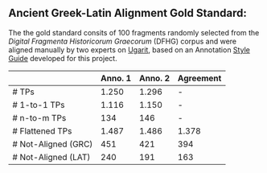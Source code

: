 ## Ancient Greek-Latin Alignment Gold Standard:

The the gold standard consits of 100 fragments randomly selected from the *Digital Fragmenta Historicorum Graecorum* (DFHG) corpus and were aligned manually by two experts on [Ugarit](https://ugarit.ialigner.com/ "Ugarit"), based on an Annotation [Style Guide](guidelines_grc-lat.pdf) developed for this project.

|                   | Anno. 1                  | Anno. 2 | Agreement |
|-------------------|--------------------------|---------|-----------|
| # TPs            | 1.250                    | 1.296   | -         |
| # 1-to-1 TPs     | 1.116                    | 1.150   | -         |
| # n-to-m TPs     | 134                      | 146     | -         |
| # Flattened  TPs | 1.487                    | 1.486   | 1.378     |
| # Not-Aligned (GRC)       | 451                      | 421     | 394       |
| # Not-Aligned (LAT)       | 240                      | 191     | 163       |
